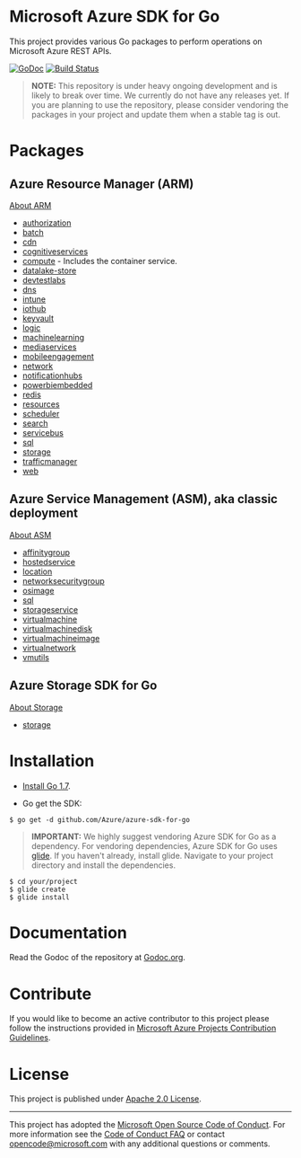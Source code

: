 # Microsoft Azure SDK for Go

This project provides various Go packages to perform operations
on Microsoft Azure REST APIs.

[![GoDoc](https://godoc.org/github.com/Azure/azure-sdk-for-go?status.svg)](https://godoc.org/github.com/Azure/azure-sdk-for-go) [![Build Status](https://travis-ci.org/Azure/azure-sdk-for-go.svg?branch=master)](https://travis-ci.org/Azure/azure-sdk-for-go)

> **NOTE:** This repository is under heavy ongoing development and
is likely to break over time. We currently do not have any releases
yet. If you are planning to use the repository, please consider vendoring
the packages in your project and update them when a stable tag is out.

# Packages

## Azure Resource Manager (ARM)

[About ARM](/arm/README.md)

- [authorization](/arm/authorization)
- [batch](/arm/batch)
- [cdn](/arm/cdn)
- [cognitiveservices](/arm/cognitiveservices)
- [compute](/arm/compute) - Includes the container service.
- [datalake-store](/arm/datalake-store)
- [devtestlabs](/arm/devtestlabs)
- [dns](/arm/dns)
- [intune](/arm/intune)
- [iothub](/arm/iothub)
- [keyvault](/arm/keyvault)
- [logic](/arm/logic)
- [machinelearning](/arm/machinelearning)
- [mediaservices](/arm/mediaservices)
- [mobileengagement](/arm/mobileengagement)
- [network](/arm/network)
- [notificationhubs](/arm/notificationhubs)
- [powerbiembedded](/arm/powerbiembedded)
- [redis](/arm/redis)
- [resources](/arm/resources)
- [scheduler](/arm/scheduler)
- [search](/arm/search)
- [servicebus](/arm/servicebus)
- [sql](/arm/sql)
- [storage](/arm/storage)
- [trafficmanager](/arm/trafficmanager)
- [web](/arm/web)

## Azure Service Management (ASM), aka classic deployment

[About ASM](/management/README.md)

- [affinitygroup](/management/affinitygroup)
- [hostedservice](/management/hostedservice)
- [location](/management/location)                                                                                                                       
- [networksecuritygroup](/management/networksecuritygroup)
- [osimage](/management/osimage)
- [sql](/management/sql)
- [storageservice](/management/storageservice)
- [virtualmachine](/management/virtualmachine)
- [virtualmachinedisk](/management/virtualmachinedisk)
- [virtualmachineimage](/management/virtualmachineimage)
- [virtualnetwork](/management/virtualnetwork)
- [vmutils](/management/vmutils)

## Azure Storage SDK for Go

[About Storage](/storage/README.md)

- [storage](/storage)

# Installation

- [Install Go 1.7](https://golang.org/dl/).

- Go get the SDK:

```
$ go get -d github.com/Azure/azure-sdk-for-go
```

> **IMPORTANT:** We highly suggest vendoring Azure SDK for Go as a dependency. For vendoring dependencies, Azure SDK for Go uses [glide](https://github.com/Masterminds/glide). If you haven't already, install glide. Navigate to your project directory and install the dependencies.

```
$ cd your/project
$ glide create
$ glide install
```

# Documentation

Read the Godoc of the repository at [Godoc.org](http://godoc.org/github.com/Azure/azure-sdk-for-go/).

# Contribute

If you would like to become an active contributor to this project please follow the instructions provided in [Microsoft Azure Projects Contribution Guidelines](http://azure.github.io/guidelines/).

# License

This project is published under [Apache 2.0 License](LICENSE).

-----
This project has adopted the [Microsoft Open Source Code of Conduct](https://opensource.microsoft.com/codeofconduct/). For more information see the [Code of Conduct FAQ](https://opensource.microsoft.com/codeofconduct/faq/) or contact [opencode@microsoft.com](mailto:opencode@microsoft.com) with any additional questions or comments.

